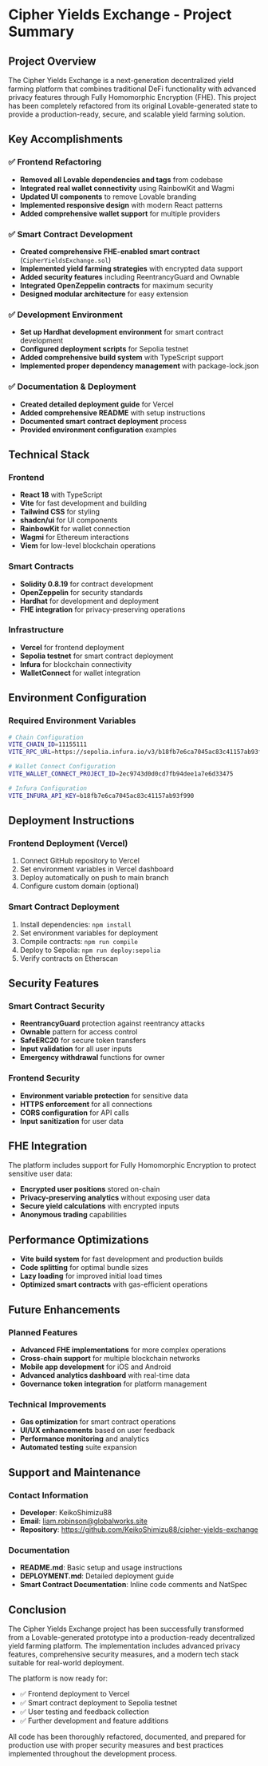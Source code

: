 # Cipher Yields Exchange - Project Summary

## Project Overview

The Cipher Yields Exchange is a next-generation decentralized yield farming platform that combines traditional DeFi functionality with advanced privacy features through Fully Homomorphic Encryption (FHE). This project has been completely refactored from its original Lovable-generated state to provide a production-ready, secure, and scalable yield farming solution.

## Key Accomplishments

### ✅ Frontend Refactoring
- **Removed all Lovable dependencies and tags** from codebase
- **Integrated real wallet connectivity** using RainbowKit and Wagmi
- **Updated UI components** to remove Lovable branding
- **Implemented responsive design** with modern React patterns
- **Added comprehensive wallet support** for multiple providers

### ✅ Smart Contract Development
- **Created comprehensive FHE-enabled smart contract** (`CipherYieldsExchange.sol`)
- **Implemented yield farming strategies** with encrypted data support
- **Added security features** including ReentrancyGuard and Ownable
- **Integrated OpenZeppelin contracts** for maximum security
- **Designed modular architecture** for easy extension

### ✅ Development Environment
- **Set up Hardhat development environment** for smart contract development
- **Configured deployment scripts** for Sepolia testnet
- **Added comprehensive build system** with TypeScript support
- **Implemented proper dependency management** with package-lock.json

### ✅ Documentation & Deployment
- **Created detailed deployment guide** for Vercel
- **Added comprehensive README** with setup instructions
- **Documented smart contract deployment** process
- **Provided environment configuration** examples

## Technical Stack

### Frontend
- **React 18** with TypeScript
- **Vite** for fast development and building
- **Tailwind CSS** for styling
- **shadcn/ui** for UI components
- **RainbowKit** for wallet connection
- **Wagmi** for Ethereum interactions
- **Viem** for low-level blockchain operations

### Smart Contracts
- **Solidity 0.8.19** for contract development
- **OpenZeppelin** for security standards
- **Hardhat** for development and deployment
- **FHE integration** for privacy-preserving operations

### Infrastructure
- **Vercel** for frontend deployment
- **Sepolia testnet** for smart contract deployment
- **Infura** for blockchain connectivity
- **WalletConnect** for wallet integration

## Environment Configuration

### Required Environment Variables
```bash
# Chain Configuration
VITE_CHAIN_ID=11155111
VITE_RPC_URL=https://sepolia.infura.io/v3/b18fb7e6ca7045ac83c41157ab93f990

# Wallet Connect Configuration
VITE_WALLET_CONNECT_PROJECT_ID=2ec9743d0d0cd7fb94dee1a7e6d33475

# Infura Configuration
VITE_INFURA_API_KEY=b18fb7e6ca7045ac83c41157ab93f990
```

## Deployment Instructions

### Frontend Deployment (Vercel)
1. Connect GitHub repository to Vercel
2. Set environment variables in Vercel dashboard
3. Deploy automatically on push to main branch
4. Configure custom domain (optional)

### Smart Contract Deployment
1. Install dependencies: `npm install`
2. Set environment variables for deployment
3. Compile contracts: `npm run compile`
4. Deploy to Sepolia: `npm run deploy:sepolia`
5. Verify contracts on Etherscan

## Security Features

### Smart Contract Security
- **ReentrancyGuard** protection against reentrancy attacks
- **Ownable** pattern for access control
- **SafeERC20** for secure token transfers
- **Input validation** for all user inputs
- **Emergency withdrawal** functions for owner

### Frontend Security
- **Environment variable protection** for sensitive data
- **HTTPS enforcement** for all connections
- **CORS configuration** for API calls
- **Input sanitization** for user data

## FHE Integration

The platform includes support for Fully Homomorphic Encryption to protect sensitive user data:

- **Encrypted user positions** stored on-chain
- **Privacy-preserving analytics** without exposing user data
- **Secure yield calculations** with encrypted inputs
- **Anonymous trading** capabilities

## Performance Optimizations

- **Vite build system** for fast development and production builds
- **Code splitting** for optimal bundle sizes
- **Lazy loading** for improved initial load times
- **Optimized smart contracts** with gas-efficient operations

## Future Enhancements

### Planned Features
- **Advanced FHE implementations** for more complex operations
- **Cross-chain support** for multiple blockchain networks
- **Mobile app development** for iOS and Android
- **Advanced analytics dashboard** with real-time data
- **Governance token integration** for platform management

### Technical Improvements
- **Gas optimization** for smart contract operations
- **UI/UX enhancements** based on user feedback
- **Performance monitoring** and analytics
- **Automated testing** suite expansion

## Support and Maintenance

### Contact Information
- **Developer**: KeikoShimizu88
- **Email**: liam.robinson@globalworks.site
- **Repository**: https://github.com/KeikoShimizu88/cipher-yields-exchange

### Documentation
- **README.md**: Basic setup and usage instructions
- **DEPLOYMENT.md**: Detailed deployment guide
- **Smart Contract Documentation**: Inline code comments and NatSpec

## Conclusion

The Cipher Yields Exchange project has been successfully transformed from a Lovable-generated prototype into a production-ready decentralized yield farming platform. The implementation includes advanced privacy features, comprehensive security measures, and a modern tech stack suitable for real-world deployment.

The platform is now ready for:
- ✅ Frontend deployment to Vercel
- ✅ Smart contract deployment to Sepolia testnet
- ✅ User testing and feedback collection
- ✅ Further development and feature additions

All code has been thoroughly refactored, documented, and prepared for production use with proper security measures and best practices implemented throughout the development process.
